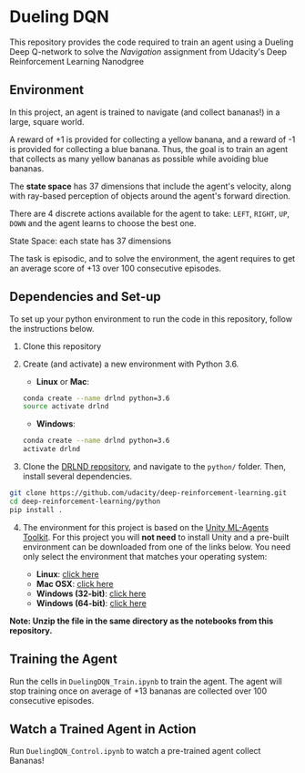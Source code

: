 # Dueling DQN

This repository provides the code required to train an agent using a Dueling Deep Q-network to solve the _Navigation_ assignment from  Udacity's Deep Reinforcement Learning Nanodgree

## Environment

In this project, an agent is trained to navigate (and collect bananas!) in a large, square world. 

A reward of +1 is provided for collecting a yellow banana, and a reward of -1 is provided for collecting a blue banana. Thus, the goal is to train an agent that collects as many yellow bananas as possible while avoiding blue bananas.

The __state space__ has 37 dimensions that include the agent's velocity, along with ray-based perception of objects around the agent's forward direction. 

There are 4 discrete actions available for the agent to take: `LEFT`, `RIGHT`, `UP`, `DOWN` and the agent learns to choose the best one. 

State Space: each state has 37 dimensions

The task is episodic, and to solve the environment, the agent requires to get an average score of +13 over 100 consecutive episodes.

## Dependencies and Set-up

To set up your python environment to run the code in this repository, follow the instructions below.

1. Clone this repository

2. Create (and activate) a new environment with Python 3.6.

	- __Linux__ or __Mac__: 
	```bash
	conda create --name drlnd python=3.6
	source activate drlnd
	```
	- __Windows__: 
	```bash
	conda create --name drlnd python=3.6 
	activate drlnd
	```
  
 3. Clone the [DRLND repository](https://github.com/udacity/deep-reinforcement-learning), and navigate to the `python/` folder.  Then, install several dependencies.
```bash
git clone https://github.com/udacity/deep-reinforcement-learning.git
cd deep-reinforcement-learning/python
pip install .
```

 4. The environment for this project is based on the [Unity ML-Agents Toolkit](https://github.com/Unity-Technologies/ml-agents). For this project you will __not need__ to install Unity and a pre-built environment can be downloaded from one of the links below. You need only select the environment that matches your operating system:

	- __Linux__: [click here](https://s3-us-west-1.amazonaws.com/udacity-drlnd/P1/Banana/Banana_Linux.zip)
	- __Mac OSX__: [click here](https://s3-us-west-1.amazonaws.com/udacity-drlnd/P1/Banana/Banana.app.zip)
	- __Windows (32-bit)__: [click here](https://s3-us-west-1.amazonaws.com/udacity-drlnd/P1/Banana/Banana_Windows_x86.zip)
	- __Windows (64-bit)__: [click here](https://s3-us-west-1.amazonaws.com/udacity-drlnd/P1/Banana/Banana_Windows_x86_64.zip)

__Note: Unzip the file in the same directory as the notebooks from this repository.__


## Training the Agent

Run the cells in `DuelingDQN_Train.ipynb` to train the agent. The agent will stop training once on average of +13 bananas are collected over 100 consecutive episodes.

## Watch a Trained Agent in Action

Run `DuelingDQN_Control.ipynb` to watch a pre-trained agent collect Bananas!


